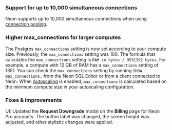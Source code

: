 ### Support for up to 10,000 simultaneous connections

Neon supports up to 10,000 simultaneous connections when using [connection pooling](/docs/connect/connection-pooling).

### Higher max_connections for larger computes

The Postgres `max_connections` setting is now set according to your compute size. Previously, the `max_connections` setting was 100. The formula that calculates the `max_connections` setting is `RAM in bytes / 9531392 bytes`. For example, a compute with 12 GB of RAM has a `max_connections` setting of 1351. You can check the `max_connections` setting by running `SHOW max_connections;` from the Neon SQL Editor or from a client connected to Neon. When [Autoscaling](/docs/introduction/autoscaling) is enabled, `max_connections` is calculated based on the minimum compute size in your autoscaling configuration.
  
### Fixes & improvements

UI: Updated the **Request Downgrade** modal on the **Billing** page for Neon Pro accounts. The button label was changed, the screen height was adjusted, and other stylistic changes were applied.

